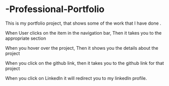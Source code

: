 # -Professional-Portfolio

This is my portfolio project, that shows some of the work that I have done .

When User clicks on the item in the navigation bar, Then it takes you to the appropriate section

When you hover over the project, Then it shows you the details about the project

When you click on the github link, then it takes you to the github link for that project

When you click on LinkedIn it will redirect you to my linkedIn profile.